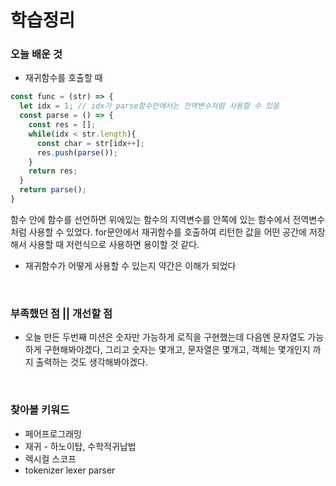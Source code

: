
# 학습정리  


### 오늘 배운 것
+ 재귀함수를 호출할 때 

```javascript
const func = (str) => {
  let idx = 1; // idx가 parse함수안에서는 전역변수처럼 사용할 수 있음
  const parse = () => {
    const res = [];
    while(idx < str.length){
      const char = str[idx++];
      res.push(parse());
    }
    return res;
  }
  return parse();
}
```
 함수 안에 함수를 선언하면 위에있는 함수의 지역변수를 안쪽에 있는 함수에서 전역변수 처럼 사용할 수 있었다. for문안에서 재귀함수를 호출하여 리턴한 값을 어떤 공간에 저장해서 사용할 때 저런식으로 사용하면 용이할 것 같다.
 + 재귀함수가 어떻게 사용할 수 있는지 약간은 이해가 되었다
<br>

### 부족했던 점 || 개선할 점
+ 오늘 만든 두번째 미션은 숫자만 가능하게 로직을 구현했는데 다음엔 문자열도 가능하게 구현해봐야겠다, 그리고 숫자는 몇개고, 문자열은 몇개고, 객체는 몇개인지 까지 출력하는 것도 생각해봐야겠다.

<br>

### 찾아볼 키워드
+ 페어프로그래밍
+ 재귀 - 하노이탑, 수학적귀납법
+ 렉시컬 스코프
+ tokenizer lexer parser